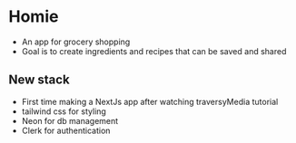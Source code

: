 # Homie

- An app for grocery shopping
- Goal is to create ingredients and recipes that can be saved and shared

## New stack

- First time making a NextJs app after watching traversyMedia tutorial
- tailwind css for styling
- Neon for db management
- Clerk for authentication
